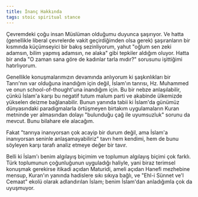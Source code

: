 ```yaml
---
title: İnanç Hakkında
tags: stoic spiritual stance
---
```


Çevremdeki çoğu insan Müslüman olduğumu duyunca şaşırıyor. Ve hatta (genellikle liberal çevrelerde vakit geçirdiğimden olsa gerek) şaşıranların bir kısmında küçümseyici bir bakış sezinliyorum, yahut "oğlum sen zeki adamsın, bilim yapmış adamsın, ne alaka" gibi tepkiler aldığım oluyor. Hatta bir anda "O zaman sana göre de kadınlar tarla mıdır?" sorusunu işittiğimi hatırlıyorum.

Genellikle konuşmalarımızın devamında anlıyorum ki şaşkınlıkları bir Tanrı'nın var olduğuna inandığım için değil, İslam'ın tanrısı, Hz. Muhammed ve onun school-of-thought'una inandığım için. Bu bir nebze anlaşılabilir, çünkü İslam'a karşı bu negatif tutum malum parti ve akabinde ülkemizde yükselen deizme bağlanabilir. Bunun yanında tabii ki İslam'da günümüz dünyasındaki paradigmalarla örtüşmeyen birtakım uygulamaların Kuran metninde yer almasından dolayı "bulunduğu çağ ile uyumsuzluk" sorunu da mevcut. Bunu bilahare ele alacağım.

Fakat "tanrıya inanıyorsan çok acayip bir durum değil, ama İslam'a inanıyorsan seninle anlaşamayabiliriz" tavrı hem kendimi, hem de bunu söyleyen karşı tarafı analiz etmeye değer bir tavır.

Belli ki İslam'ı benim algılayış biçimim ve toplumun algılayış biçimi çok farklı. Türk toplumunun çoğunluğunun uyguladığı haliyle, yani biraz terimsel konuşmak gerekirse itikadi açıdan Maturidi, ameli açıdan Hanefi mezhebine mensup, Kuran'ın yanında hadislere sıkı sıkıya bağlı, ve "Ehl-i Sünnet ve'l Cemaat" ekolü olarak adlandırılan İslam; benim İslam'dan anladığımla çok da uyuşmuyor.
